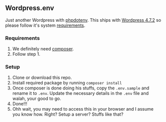 ## Wordpress.env

Just another Wordpress with [phpdotenv](https://github.com/vlucas/phpdotenv). This ships with [Wordpress 4.7.2](https://wordpress.org/download/) so please follow it's system [requirements](https://wordpress.org/about/requirements/).

### Requirements
1. We definitely need [composer](https://getcomposer.org/).
2. Follow step 1.

### Setup
1. Clone or download this repo.
2. Install required package by running `composer install`
3. Once composer is done doing his stuffs, copy the `.env.sample` and rename it to `.env`. Update the necessary details in the `.env` file and walah, your good to go.
4. Done!!!
5. Ohh wait, you may need to access this in your browser and I assume you know how. Right? Setup a server? Stuffs like that?
